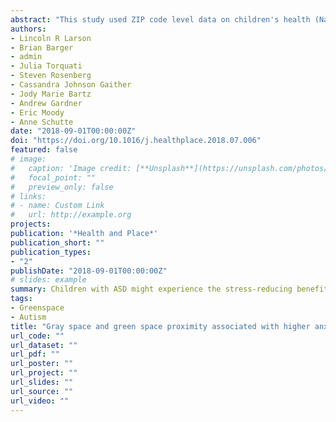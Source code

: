 ```yaml
---
abstract: "This study used ZIP code level data on children's health (National Survey of Children's Health, 2012) and land cover (National Land Cover Database, 2011) from across the United States to investigate connections between proximity to green space (tree canopy), gray space (impervious surfaces), and expression of a critical co-morbid condition, anxiety, in three groups of youth: children diagnosed with autism spectrum disorder (ASD, n = 1501), non-ASD children with special healthcare needs (CSHCN, n = 15,776), and typically developing children (n = 53,650). Both impervious surface coverage and tree canopy coverage increased the risk of severe anxiety in youth with autism, but not CSHCN or typical children. Children with ASD might experience the stress-reducing benefits of nature differently than their typically developing peers. More research using objective diagnostic metrics at finer spatial scales would help to illuminate complex relationships between green space, anxiety, and other co-morbid conditions in youth with ASD."
authors:
- Lincoln R Larson
- Brian Barger
- admin
- Julia Torquati
- Steven Rosenberg
- Cassandra Johnson Gaither
- Jody Marie Bartz
- Andrew Gardner
- Eric Moody
- Anne Schutte
date: "2018-09-01T00:00:00Z"
doi: "https://doi.org/10.1016/j.healthplace.2018.07.006"
featured: false
# image:
#   caption: 'Image credit: [**Unsplash**](https://unsplash.com/photos/s9CC2SKySJM)'
#   focal_point: ""
#   preview_only: false
# links:
# - name: Custom Link
#   url: http://example.org
projects:
publication: '*Health and Place*'
publication_short: ""
publication_types:
- "2"
publishDate: "2018-09-01T00:00:00Z"
# slides: example
summary: Children with ASD might experience the stress-reducing benefits of nature differently than their typically developing peers. Both impervious surface coverage and tree canopy coverage increased the risk of severe anxiety in youth with autism, but not CSHCN or typical children.
tags:
- Greenspace
- Autism
title: "Gray space and green space proximity associated with higher anxiety in youth with autism"
url_code: ""
url_dataset: ""
url_pdf: ""
url_poster: ""
url_project: ""
url_slides: ""
url_source: ""
url_video: ""
---
```


